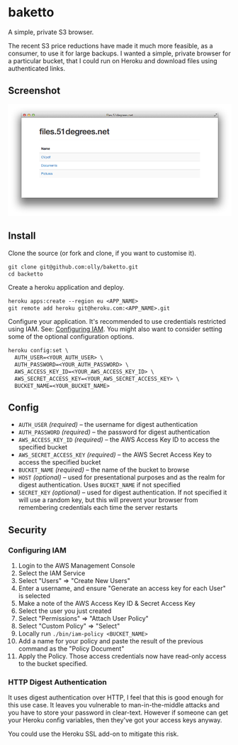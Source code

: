 baketto
=======

A simple, private S3 browser.

The recent S3 price reductions have made it much more feasible, as a consumer, to use it for large backups. I wanted a simple, private browser for a particular bucket, that I could run on Heroku and download files using authenticated links.

## Screenshot

![screenshot](doc/screenshot.png)

## Install

Clone the source (or fork and clone, if you want to customise it).

    git clone git@github.com:olly/baketto.git
    cd backetto

Create a heroku application and deploy.

    heroku apps:create --region eu <APP_NAME>
    git remote add heroku git@heroku.com:<APP_NAME>.git

Configure your application. It's recommended to use credentials restricted using IAM. See: [Configuring IAM](#configuring-iam). You might also want to consider setting some of the optional configuration options.

    heroku config:set \
      AUTH_USER=<YOUR_AUTH_USER> \
      AUTH_PASSWORD=<YOUR_AUTH_PASSWORD> \
      AWS_ACCESS_KEY_ID=<YOUR_AWS_ACCESS_KEY_ID> \
      AWS_SECRET_ACCESS_KEY=<YOUR_AWS_SECRET_ACCESS_KEY> \
      BUCKET_NAME=<YOUR_BUCKET_NAME>

## Config

* `AUTH_USER` _(required)_ – the username for digest authentication
* `AUTH_PASSWORD` _(required)_ – the password for digest authentication
* `AWS_ACCESS_KEY_ID` _(required)_ – the AWS Access Key ID to access the specified bucket
* `AWS_SECRET_ACCESS_KEY` _(required)_ – the AWS Secret Access Key to access the specified bucket
* `BUCKET_NAME` _(required)_ – the name of the bucket to browse
* `HOST` _(optional)_ – used for presentational purposes and as the realm for digest authentication. Uses `BUCKET_NAME` if not specified
* `SECRET_KEY` _(optional)_ – used for digest authentication. If not specified it will use a random key, but this will prevent your browser from remembering credentials each time the server restarts

## Security

### Configuring IAM

1. Login to the AWS Management Console
2. Select the IAM Service
3. Select "Users" => "Create New Users"
4. Enter a username, and ensure "Generate an access key for each User" is selected
5. Make a note of the AWS Access Key ID & Secret Access Key
6. Select the user you just created
7. Select "Permissions" => "Attach User Policy"
8. Select "Custom Policy" => "Select"
9. Locally run `./bin/iam-policy <BUCKET_NAME>`
10. Add a name for your policy and paste the result of the previous command as the "Policy Document"
11. Apply the Policy. Those access credentials now have read-only access to the bucket specified.

### HTTP Digest Authentication

It uses digest authentication over HTTP, I feel that this is good enough for this use case. It leaves you vulnerable to man-in-the-middle attacks and you have to store your password in clear-text. However if someone can get your Heroku config variables, then they've got your access keys anyway.

You could use the Heroku SSL add-on to mitigate this risk.
